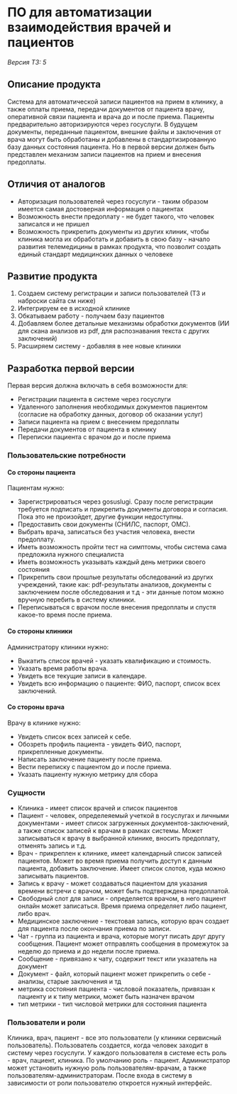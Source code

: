 # ПО для автоматизации взаимодействия врачей и пациентов

*Версия ТЗ: 5*

## Описание продукта

Система для автоматической записи пациентов на прием в клинику, а также оплаты приема, передачи документов от пациента врачу, оперативной связи пациента и врача до и после приема.
Пациенты предварительно авторизируются через госуслуги. В будущем документы, переданные пациентом, внешние файлы и заключения от врача могут
быть обработаны и добавлены в стандартизированную базу данных состояния пациента. Но в первой версии должен быть представлен механизм записи пациентов на прием и внесения предоплаты.

## Отличия от аналогов

* Авторизация пользователей через госуслуги - таким образом имеется самая достоверная информация о пациентах
* Возможность внести предоплату - не будет такого, что человек записался и не пришел
* Возможность прикрепить документы из других клиник, чтобы клиника могла их обработать и добавить в свою базу - начало развития телемедицины в рамках продукта, что позволит создать единый стандарт медицинских данных о человеке

## Развитие продукта

1. Создаем систему регистрации и записи пользователей (ТЗ и наброски сайта см ниже)
2. Интегрируем ее в исходной клинике
3. Обкатываем работу - получаем базу пациентов
4. Добавляем более детальные механизмы обработки документов (ИИ для скана анализов из pdf, для распознавания текста с других заключений)
5. Расширяем систему - добавляя в нее новые клиники

## Разработка первой версии

Первая версия должна включать в себя возможности для:
* Регистрации пациента в системе через госуслуги
* Удаленного заполнения необходимых документов пациентом (согласие на обработку данных, договор об оказании услуг)
* Записи пациента на прием с внесением предоплаты
* Передачи документов от пациента в клинику
* Переписки пациента с врачом до и после приема

### Пользовательские потребности

#### Со стороны пациента

Пациентам нужно:

* Зарегистрироваться через gosuslugi. Сразу после регистрации требуется подписать и прикрепить документы договора и согласия. Пока это не произойдет, другие функции недоступны.
* Предоставить свои документы (СНИЛС, паспорт, ОМС).
* Выбрать врача, записаться без участия человека, внести предоплату.
* Иметь возможность пройти тест на симптомы, чтобы система сама предложила нужного специалиста
* Иметь возможность указывать каждый день метрики своего состояния
* Прикрепить свои прошлые результаты обследований из других учреждений, такие как: pdf-результаты анализов, 
документы с заключением после обследования и т.д - эти данные потом можно вручную перебить в систему клиники.
* Переписываться с врачом после внесения предоплаты и спустя какое-то время после приема.

#### Со стороны клиники

Администратору клиники нужно:

* Выкатить список врачей - указать квалификацию и стоимость.
* Указать время работы врача.
* Увидеть все текущие записи в календаре. 
* Увидеть всю информацию о пациенте: ФИО, паспорт, список всех заключений.

#### Со стороны врача

Врачу в клинике нужно:

* Увидеть список всех записей к себе.
* Обозреть профиль пациента - увидеть ФИО, паспорт, прикрепленные документы.
* Написать заключение пациенту после приема.
* Вести переписку с пациентом до и после приема.
* Указать пациенту нужную метрику для сбора

### Сущности

* Клиника - имеет список врачей и список пациентов
* Пациент - человек, определеяемый учеткой в госуслугах и личными документами - имеет список загруженных документов-заключений, а также список записей к врачам в рамках системы. Может записываться к врачу в выбранной клинике, вносить предоплату, отменять запись и т.д.
* Врач - прикреплен к клинике, имеет календарный список записей пациентов. Может во время приема получить доступ к данным пациента, добавить заключение. Имеет список слотов, куда можно записывать пациентов.
* Запись к врачу - может создаваться пациентом для указания времени встречи с врачом, может быть подтверждена предоплатой.
* Свободный слот для записи - определяется врачом, в него пациент онлайн может записаться. Время приема определяет либо пациент, либо врач.
* Медицинское заключение - текстовая запись, которую врач создает для пациента после окончания приема по записи.
* Чат - группа из пациента и врача, которые могут писать друг другу сообщения. Пациент может отправлять сообщения в промежуток за неделю до приема и до недели после приема.
* Сообщение - привязано к чату, содержит текст или указатель на документ
* Документ - файл, который пациент может прикрепить о себе - анализы, старые заключения и тд
* метрика состояния пациента - числовой показатель, привязан к пациенту и к типу метрики, может быть назначен врачом
* тип метрики - тип числовой метрики для состояния пациента

### Пользователи и роли

Клиника, врач, пациент - все это пользователи (у клиники сервисный пользователь). Пользователь создается, когда человек заходит в систему через госуслуги. У каждого пользователя в системе есть роль - врач, пациент, клиника. По умолчанию роль - пациент. Администратор может установить
нужную роль пользователям-врачам, а также пользователям-администраторам. После входа в систему в зависимости от роли пользователю откроется нужный интерфейс.







